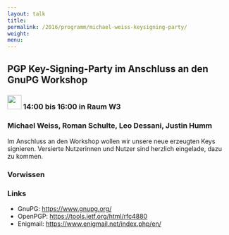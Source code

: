 ```yaml
---
layout: talk
title:
permalink: /2016/programm/michael-weiss-keysigning-party/
weight:
menu:
---
```

## PGP Key-Signing-Party im Anschluss an den GnuPG Workshop

### <img height = "32" src="../../../images/workshop.svg"> 14:00 bis 16:00 in Raum W3

### Michael Weiss, Roman Schulte, Leo Dessani, Justin Humm

Im Anschluss an den Workshop wollen wir unsere neue erzeugten Keys signieren. Versierte Nutzerinnen und Nutzer sind herzlich eingelade, dazu zu kommen.

### Vorwissen


### Links

- GnuPG: <a href="https://www.gnupg.org/" target="_blank">https://www.gnupg.org/</a>
- OpenPGP: <a href="https://tools.ietf.org/html/rfc4880" target="_blank">https://tools.ietf.org/html/rfc4880</a>
- Enigmail: <a href="https://www.enigmail.net/index.php/en/" target="_blank">https://www.enigmail.net/index.php/en/</a>
